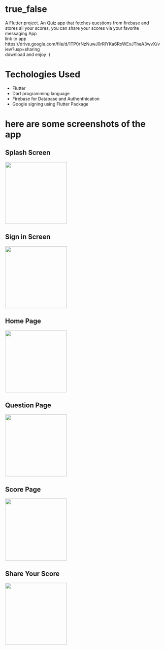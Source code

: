 <h1>true_false</h1>

<p>A  Flutter project.
An Quiz app that fetches questions from firebase and stores all your scores,
you can share your scores via your favorite messaging App<br>
link to app https://drive.google.com/file/d/1TP0rNzNuwJ0rRIYKa6RoWExJTheA3wvX/view?usp=sharing <br>download and enjoy :)</p>

<h1>Techologies Used</h1>
<ul>
<li>
Flutter
</li>
<li>
 Dart programming language
</li>
<li>
Firebase for Database and Authenthication
</li>
<li>
Google signing using Flutter Package
</li>
</ul>



<h1>here are some screenshots of the app</h1>

<h2>Splash Screen</h2>
<img src="https://user-images.githubusercontent.com/75114432/186201312-84257122-d313-4917-b6ea-ca0d178b126c.jpeg" width="200"/> 

<h2>Sign in Screen</h2>

<img src="https://user-images.githubusercontent.com/75114432/186202812-76e3f5b4-690b-4dc3-bb02-6dfd34c543ab.jpeg" width="200" />

<h2>Home Page</h2>


<img src="https://user-images.githubusercontent.com/75114432/186203377-18d413d5-7f14-4d18-b3a2-893c46f4e9ce.jpeg"
width="200"/>

<h2>Question Page</h2>


<img src="https://user-images.githubusercontent.com/75114432/186203605-72fca50c-b669-460b-a877-7b729cf9bf43.jpeg"
width="200"/>

<h2>Score Page</h2>
<img src="https://user-images.githubusercontent.com/75114432/186203756-c0696b23-5264-4fc4-933a-cf58cf5709ca.jpeg"
width="200"/>

<h2>Share Your Score</h2>

<img src="https://user-images.githubusercontent.com/75114432/186203917-a1ee26f0-c5e4-4192-a1b8-5e16b433dbbf.jpeg" width="200" />




